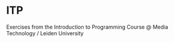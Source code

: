 ITP
===

Exercises from the Introduction to Programming Course @ Media Technology / Leiden University
